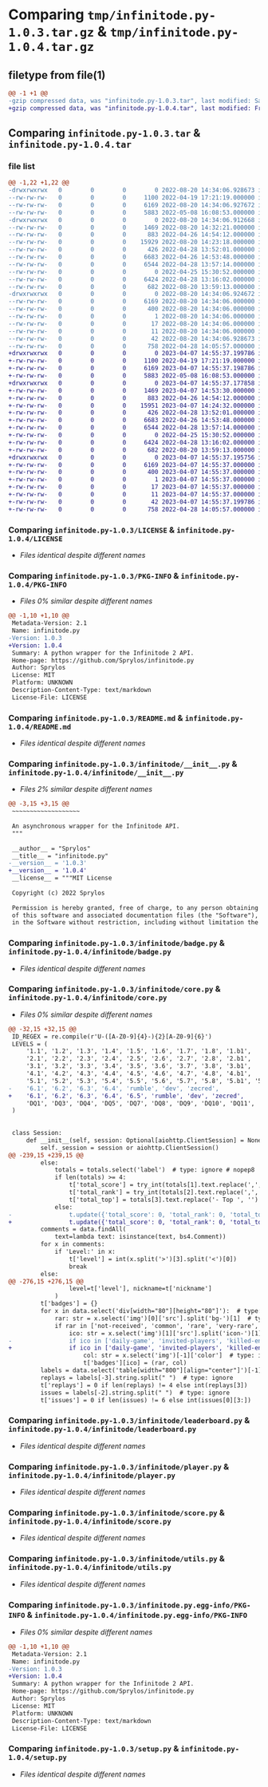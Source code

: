 # Comparing `tmp/infinitode.py-1.0.3.tar.gz` & `tmp/infinitode.py-1.0.4.tar.gz`

## filetype from file(1)

```diff
@@ -1 +1 @@
-gzip compressed data, was "infinitode.py-1.0.3.tar", last modified: Sat Aug 20 14:34:06 2022, max compression
+gzip compressed data, was "infinitode.py-1.0.4.tar", last modified: Fri Apr  7 14:55:37 2023, max compression
```

## Comparing `infinitode.py-1.0.3.tar` & `infinitode.py-1.0.4.tar`

### file list

```diff
@@ -1,22 +1,22 @@
-drwxrwxrwx   0        0        0        0 2022-08-20 14:34:06.928673 infinitode.py-1.0.3/
--rw-rw-rw-   0        0        0     1100 2022-04-19 17:21:19.000000 infinitode.py-1.0.3/LICENSE
--rw-rw-rw-   0        0        0     6169 2022-08-20 14:34:06.927672 infinitode.py-1.0.3/PKG-INFO
--rw-rw-rw-   0        0        0     5883 2022-05-08 16:08:53.000000 infinitode.py-1.0.3/README.md
-drwxrwxrwx   0        0        0        0 2022-08-20 14:34:06.912668 infinitode.py-1.0.3/infinitode/
--rw-rw-rw-   0        0        0     1469 2022-08-20 14:32:21.000000 infinitode.py-1.0.3/infinitode/__init__.py
--rw-rw-rw-   0        0        0      883 2022-04-26 14:54:12.000000 infinitode.py-1.0.3/infinitode/badge.py
--rw-rw-rw-   0        0        0    15929 2022-08-20 14:23:18.000000 infinitode.py-1.0.3/infinitode/core.py
--rw-rw-rw-   0        0        0      426 2022-04-28 13:52:01.000000 infinitode.py-1.0.3/infinitode/errors.py
--rw-rw-rw-   0        0        0     6683 2022-04-26 14:53:48.000000 infinitode.py-1.0.3/infinitode/leaderboard.py
--rw-rw-rw-   0        0        0     6544 2022-04-28 13:57:14.000000 infinitode.py-1.0.3/infinitode/player.py
--rw-rw-rw-   0        0        0        0 2022-04-25 15:30:52.000000 infinitode.py-1.0.3/infinitode/py.typed
--rw-rw-rw-   0        0        0     6424 2022-04-28 13:16:02.000000 infinitode.py-1.0.3/infinitode/score.py
--rw-rw-rw-   0        0        0      682 2022-08-20 13:59:13.000000 infinitode.py-1.0.3/infinitode/utils.py
-drwxrwxrwx   0        0        0        0 2022-08-20 14:34:06.924672 infinitode.py-1.0.3/infinitode.py.egg-info/
--rw-rw-rw-   0        0        0     6169 2022-08-20 14:34:06.000000 infinitode.py-1.0.3/infinitode.py.egg-info/PKG-INFO
--rw-rw-rw-   0        0        0      400 2022-08-20 14:34:06.000000 infinitode.py-1.0.3/infinitode.py.egg-info/SOURCES.txt
--rw-rw-rw-   0        0        0        1 2022-08-20 14:34:06.000000 infinitode.py-1.0.3/infinitode.py.egg-info/dependency_links.txt
--rw-rw-rw-   0        0        0       17 2022-08-20 14:34:06.000000 infinitode.py-1.0.3/infinitode.py.egg-info/requires.txt
--rw-rw-rw-   0        0        0       11 2022-08-20 14:34:06.000000 infinitode.py-1.0.3/infinitode.py.egg-info/top_level.txt
--rw-rw-rw-   0        0        0       42 2022-08-20 14:34:06.928673 infinitode.py-1.0.3/setup.cfg
--rw-rw-rw-   0        0        0      758 2022-04-28 14:05:57.000000 infinitode.py-1.0.3/setup.py
+drwxrwxrwx   0        0        0        0 2023-04-07 14:55:37.199786 infinitode.py-1.0.4/
+-rw-rw-rw-   0        0        0     1100 2022-04-19 17:21:19.000000 infinitode.py-1.0.4/LICENSE
+-rw-rw-rw-   0        0        0     6169 2023-04-07 14:55:37.198786 infinitode.py-1.0.4/PKG-INFO
+-rw-rw-rw-   0        0        0     5883 2022-05-08 16:08:53.000000 infinitode.py-1.0.4/README.md
+drwxrwxrwx   0        0        0        0 2023-04-07 14:55:37.177858 infinitode.py-1.0.4/infinitode/
+-rw-rw-rw-   0        0        0     1469 2023-04-07 14:53:30.000000 infinitode.py-1.0.4/infinitode/__init__.py
+-rw-rw-rw-   0        0        0      883 2022-04-26 14:54:12.000000 infinitode.py-1.0.4/infinitode/badge.py
+-rw-rw-rw-   0        0        0    15951 2023-04-07 14:24:32.000000 infinitode.py-1.0.4/infinitode/core.py
+-rw-rw-rw-   0        0        0      426 2022-04-28 13:52:01.000000 infinitode.py-1.0.4/infinitode/errors.py
+-rw-rw-rw-   0        0        0     6683 2022-04-26 14:53:48.000000 infinitode.py-1.0.4/infinitode/leaderboard.py
+-rw-rw-rw-   0        0        0     6544 2022-04-28 13:57:14.000000 infinitode.py-1.0.4/infinitode/player.py
+-rw-rw-rw-   0        0        0        0 2022-04-25 15:30:52.000000 infinitode.py-1.0.4/infinitode/py.typed
+-rw-rw-rw-   0        0        0     6424 2022-04-28 13:16:02.000000 infinitode.py-1.0.4/infinitode/score.py
+-rw-rw-rw-   0        0        0      682 2022-08-20 13:59:13.000000 infinitode.py-1.0.4/infinitode/utils.py
+drwxrwxrwx   0        0        0        0 2023-04-07 14:55:37.195756 infinitode.py-1.0.4/infinitode.py.egg-info/
+-rw-rw-rw-   0        0        0     6169 2023-04-07 14:55:37.000000 infinitode.py-1.0.4/infinitode.py.egg-info/PKG-INFO
+-rw-rw-rw-   0        0        0      400 2023-04-07 14:55:37.000000 infinitode.py-1.0.4/infinitode.py.egg-info/SOURCES.txt
+-rw-rw-rw-   0        0        0        1 2023-04-07 14:55:37.000000 infinitode.py-1.0.4/infinitode.py.egg-info/dependency_links.txt
+-rw-rw-rw-   0        0        0       17 2023-04-07 14:55:37.000000 infinitode.py-1.0.4/infinitode.py.egg-info/requires.txt
+-rw-rw-rw-   0        0        0       11 2023-04-07 14:55:37.000000 infinitode.py-1.0.4/infinitode.py.egg-info/top_level.txt
+-rw-rw-rw-   0        0        0       42 2023-04-07 14:55:37.199786 infinitode.py-1.0.4/setup.cfg
+-rw-rw-rw-   0        0        0      758 2022-04-28 14:05:57.000000 infinitode.py-1.0.4/setup.py
```

### Comparing `infinitode.py-1.0.3/LICENSE` & `infinitode.py-1.0.4/LICENSE`

 * *Files identical despite different names*

### Comparing `infinitode.py-1.0.3/PKG-INFO` & `infinitode.py-1.0.4/PKG-INFO`

 * *Files 0% similar despite different names*

```diff
@@ -1,10 +1,10 @@
 Metadata-Version: 2.1
 Name: infinitode.py
-Version: 1.0.3
+Version: 1.0.4
 Summary: A python wrapper for the Infinitode 2 API.
 Home-page: https://github.com/Sprylos/infinitode.py
 Author: Sprylos
 License: MIT
 Platform: UNKNOWN
 Description-Content-Type: text/markdown
 License-File: LICENSE
```

### Comparing `infinitode.py-1.0.3/README.md` & `infinitode.py-1.0.4/README.md`

 * *Files identical despite different names*

### Comparing `infinitode.py-1.0.3/infinitode/__init__.py` & `infinitode.py-1.0.4/infinitode/__init__.py`

 * *Files 2% similar despite different names*

```diff
@@ -3,15 +3,15 @@
 ~~~~~~~~~~~~~~~~~~~
 
 An asynchronous wrapper for the Infinitode API.
 """
 
 __author__ = "Sprylos"
 __title__ = "infinitode.py"
-__version__ = '1.0.3'
+__version__ = '1.0.4'
 __license__ = """MIT License
 
 Copyright (c) 2022 Sprylos
 
 Permission is hereby granted, free of charge, to any person obtaining a copy
 of this software and associated documentation files (the "Software"), to deal
 in the Software without restriction, including without limitation the rights
```

### Comparing `infinitode.py-1.0.3/infinitode/badge.py` & `infinitode.py-1.0.4/infinitode/badge.py`

 * *Files identical despite different names*

### Comparing `infinitode.py-1.0.3/infinitode/core.py` & `infinitode.py-1.0.4/infinitode/core.py`

 * *Files 0% similar despite different names*

```diff
@@ -32,15 +32,15 @@
 ID_REGEX = re.compile(r'U-([A-Z0-9]{4}-){2}[A-Z0-9]{6}')
 LEVELS = (
     '1.1', '1.2', '1.3', '1.4', '1.5', '1.6', '1.7', '1.8', '1.b1',
     '2.1', '2.2', '2.3', '2.4', '2.5', '2.6', '2.7', '2.8', '2.b1',
     '3.1', '3.2', '3.3', '3.4', '3.5', '3.6', '3.7', '3.8', '3.b1',
     '4.1', '4.2', '4.3', '4.4', '4.5', '4.6', '4.7', '4.8', '4.b1',
     '5.1', '5.2', '5.3', '5.4', '5.5', '5.6', '5.7', '5.8', '5.b1', '5.b2',
-    '6.1', '6.2', '6.3', '6.4', 'rumble', 'dev', 'zecred',
+    '6.1', '6.2', '6.3', '6.4', '6.5', 'rumble', 'dev', 'zecred',
     'DQ1', 'DQ3', 'DQ4', 'DQ5', 'DQ7', 'DQ8', 'DQ9', 'DQ10', 'DQ11', 'DQ12',
 )
 
 
 class Session:
     def __init__(self, session: Optional[aiohttp.ClientSession] = None) -> None:
         self._session = session or aiohttp.ClientSession()
@@ -239,15 +239,15 @@
         else:
             totals = totals.select('label')  # type: ignore # nopep8
             if len(totals) >= 4:
                 t['total_score'] = try_int(totals[1].text.replace(',', ''))
                 t['total_rank'] = try_int(totals[2].text.replace(',', ''))
                 t['total_top'] = totals[3].text.replace('- Top ', '')
             else:
-                t.update({'total_score': 0, 'total_rank': 0, 'total_top': 0})
+                t.update({'total_score': 0, 'total_rank': 0, 'total_top': '0%'})
         comments = data.findAll(
             text=lambda text: isinstance(text, bs4.Comment))
         for x in comments:
             if 'Level:' in x:
                 t['level'] = int(x.split('>')[3].split('<')[0])
                 break
         else:
@@ -276,15 +276,15 @@
                 level=t['level'], nickname=t['nickname']
             )
         t['badges'] = {}
         for x in data.select('div[width="80"][height="80"]'):  # type: ignore # nopep8
             rar: str = x.select('img')[0]['src'].split('bg-')[1]  # type: ignore # nopep8
             if rar in ['not-received', 'common', 'rare', 'very-rare', 'epic', 'legendary', 'supreme', 'artifact']:
                 ico: str = x.select('img')[1]['src'].split('icon-')[1]  # type: ignore # nopep8
-                if ico in ['daily-game', 'invited-players', 'killed-enemies', 'mined-resources', 'of-merit', 'beta-tester-season-2'] or ico[:8] == 'season-1':
+                if ico in ['daily-game', 'invited-players', 'killed-enemies', 'mined-resources', 'skillful', 'of-merit', 'beta-tester-season-2'] or ico[:8] == 'season-1':
                     col: str = x.select('img')[-1]['color']  # type: ignore # nopep8
                     t['badges'][ico] = (rar, col)
         labels = data.select('table[width="800"][align="center"]')[-1].select('label')  # type: ignore # nopep8
         replays = labels[-3].string.split(" ")  # type: ignore
         t['replays'] = 0 if len(replays) != 4 else int(replays[3])
         issues = labels[-2].string.split(" ")  # type: ignore
         t['issues'] = 0 if len(issues) != 6 else int(issues[0][3:])
```

### Comparing `infinitode.py-1.0.3/infinitode/leaderboard.py` & `infinitode.py-1.0.4/infinitode/leaderboard.py`

 * *Files identical despite different names*

### Comparing `infinitode.py-1.0.3/infinitode/player.py` & `infinitode.py-1.0.4/infinitode/player.py`

 * *Files identical despite different names*

### Comparing `infinitode.py-1.0.3/infinitode/score.py` & `infinitode.py-1.0.4/infinitode/score.py`

 * *Files identical despite different names*

### Comparing `infinitode.py-1.0.3/infinitode/utils.py` & `infinitode.py-1.0.4/infinitode/utils.py`

 * *Files identical despite different names*

### Comparing `infinitode.py-1.0.3/infinitode.py.egg-info/PKG-INFO` & `infinitode.py-1.0.4/infinitode.py.egg-info/PKG-INFO`

 * *Files 0% similar despite different names*

```diff
@@ -1,10 +1,10 @@
 Metadata-Version: 2.1
 Name: infinitode.py
-Version: 1.0.3
+Version: 1.0.4
 Summary: A python wrapper for the Infinitode 2 API.
 Home-page: https://github.com/Sprylos/infinitode.py
 Author: Sprylos
 License: MIT
 Platform: UNKNOWN
 Description-Content-Type: text/markdown
 License-File: LICENSE
```

### Comparing `infinitode.py-1.0.3/setup.py` & `infinitode.py-1.0.4/setup.py`

 * *Files identical despite different names*

